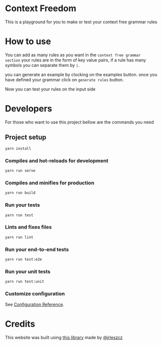 # Context Freedom

This is a playground for you to make or test your context free grammar rules

# How to use

You can add as many rules as you want in the `context free grammar section` your rules are in the form of key value pairs, if a rule has many symbols you can separate them by `|`.

you can generate an example by clocking on the examples button. once you have defined your grammar click on `generate rules` button.

Now you can test your rules on the input side

# Developers

For those who want to use this project bellow are the commands you need

## Project setup

```
yarn install
```

### Compiles and hot-reloads for development

```
yarn run serve
```

### Compiles and minifies for production

```
yarn run build
```

### Run your tests

```
yarn run test
```

### Lints and fixes files

```
yarn run lint
```

### Run your end-to-end tests

```
yarn run test:e2e
```

### Run your unit tests

```
yarn run test:unit
```

### Customize configuration

See [Configuration Reference](https://cli.vuejs.org/config/).

# Credits

This website was built using [this library](https://github.com/jrleszcz/grammar-graph) made by [@jrleszcz](https://github.com/jrleszcz)
